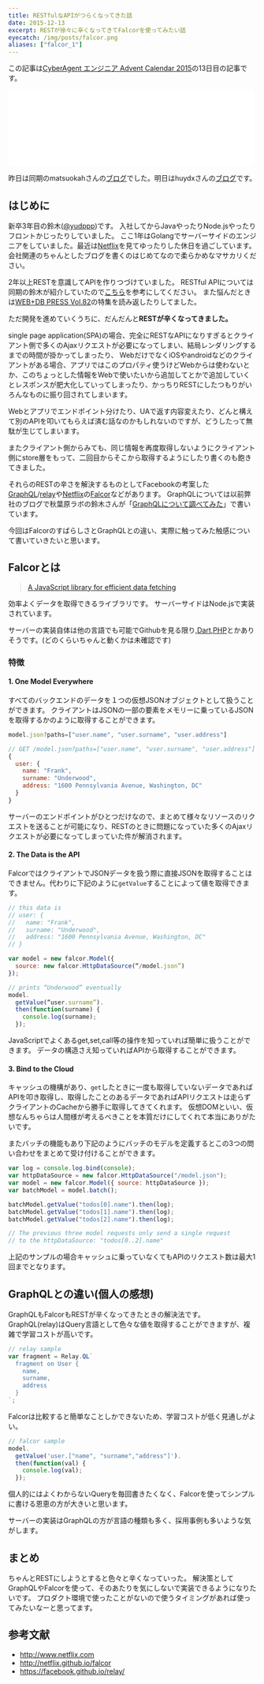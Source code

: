 ```yaml
---
title: RESTfulなAPIがつらくなってきた話
date: 2015-12-13
excerpt: RESTが徐々に辛くなってきてFalcorを使ってみたい話
eyecatch: /img/posts/falcor.png
aliases: ["falcor_1"]
---
```


この記事は[CyberAgent エンジニア Advent Calendar 2015](http://www.adventar.org/calendars/863)の13日目の記事です。
<iframe src="//hatenablog-parts.com/embed?url=http%3A%2F%2Fwww.adventar.org%2Fcalendars%2F863" title="CyberAgent エンジニア Advent Calendar 2015 - Adventar" class="embed-card embed-webcard" scrolling="no" frameborder="0" style="display: block; width: 100%; height: 155px; max-width: 500px; margin: 10px 0px;"></iframe>

昨日は同期のmatsuokahさんの[ブログ](http://blog.matsuokah.jp/entry/2015/12/12/134717)でした。明日はhuydxさんの[ブログ](http://adtech.cyberagent.io/scalablog/2015/12/13/scala-gc-offheap/)です。



## はじめに
新卒3年目の鈴木([@yudppp](https://twitter.com/yudppp))です。
入社してからJavaやったりNode.jsやったりフロントかじったりしていました。
ここ1年はGolangでサーバーサイドのエンジニアをしていました。最近は[Netflix](http://www.netflix.com)を見てゆったりした休日を過ごしています。
会社関連のちゃんとしたブログを書くのはじめてなので柔らかめなマサカリください。

2年以上RESTを意識してAPIを作りつづけていました。
RESTful APIについては同期の鈴木が紹介していたので[こちら](http://www.atmarkit.co.jp/ait/articles/1511/19/news022.html)を参考にしてください。
また悩んだときは[WEB+DB PRESS Vol.82](http://gihyo.jp/magazine/wdpress/archive/2014/vol82)の特集を読み返したりしてました。


ただ開発を進めていくうちに、だんだんと**RESTが辛くなってきました。**

single page application(SPA)の場合、完全にRESTなAPIになりすぎるとクライアント側で多くのAjaxリクエストが必要になってしまい、結局レンダリングするまでの時間が掛かってしまったり、
WebだけでなくiOSやandroidなどのクライアントがある場合、アプリではこのプロパティ使うけどWebからは使わないとか、このちょっとした情報をWebで使いたいから追加してとかで追加していくとレスポンスが肥大化していってしまったり、かっちりRESTにしたつもりがいろんなものに振り回されてしまいます。

Webとアプリでエンドポイント分けたり、UAで返す内容変えたり、どんと構えて別のAPIを叩いてもらえば済む話なのかもしれないのですが、どうしたって無駄が生じてしまいます。

またクライアント側からみても、同じ情報を再度取得しないようにクライアント側にstore層をもって、二回目からそこから取得するようにしたり書くのも飽きてきました。

それらのRESTの辛さを解決するものとしてFacebookの考案した[GraphQL](http://facebook.github.io/graphql/)/[relay](https://facebook.github.io/relay/)や[Netflix](http://www.netflix.com/)の[Falcor](http://netflix.github.io/falcor/)などがあります。
GraphQLについては以前弊社のブログで秋葉原ラボの鈴木さんが「[GraphQLについて調べてみた](http://ameblo.jp/principia-ca/entry-12060337336.html)」で書いています。

今回はFalcorのすばらしさとGraphQLとの違い、実際に触ってみた触感について書いていきたいと思います。

## Falcorとは

> [A JavaScript library for efficient data fetching](http://netflix.github.io/falcor/)

効率よくデータを取得できるライブラリです。
サーバーサイドはNode.jsで実装されています。

サーバーの実装自体は他の言語でも可能でGithubを見る限り,[Dart](https://github.com/Pajn/falcor_dart),[PHP](https://github.com/brenelz/falcor-php-server)とかありそうです。(どのくらいちゃんと動くかは未確認です)


### 特徴

#### 1. One Model Everywhere

すべてのバックエンドのデータを１つの仮想JSONオブジェクトとして扱うことができます。
クライアントはJSONの一部の要素をメモリーに乗っているJSONを取得するかのように取得することができます。

```js
model.json?paths=["user.name", "user.surname", "user.address"]

// GET /model.json?paths=["user.name", "user.surname", "user.address"]
{
  user: {
    name: "Frank",
    surname: "Underwood",
    address: "1600 Pennsylvania Avenue, Washington, DC"
  }
}
```

サーバーのエンドポイントがひとつだけなので、まとめて様々なリソースのリクエストを送ることが可能になり、RESTのときに問題になっていた多くのAjaxリクエストが必要になってしまっていた件が解消されます。

#### 2. The Data is the API

FalcorではクライアントでJSONデータを扱う際に直接JSONを取得することはできません。代わりに下記のように`getValue`することによって値を取得できます。
```js
// this data is
// user: {
//   name: "Frank",
//   surname: "Underwood",
//   address: "1600 Pennsylvania Avenue, Washington, DC"
// }

var model = new falcor.Model({
  source: new falcor.HttpDataSource(“/model.json”)
});

// prints “Underwood” eventually
model.
  getValue(“user.surname”).
  then(function(surname) {
    console.log(surname);
  });
```

JavaScriptでよくあるget,set,call等の操作を知っていれば簡単に扱うことができます。
データの構造さえ知っていればAPIから取得することができます。

#### 3. Bind to the Cloud

キャッシュの機構があり、`get`したときに一度も取得していないデータであればAPIを叩き取得し、取得したことのあるデータであればAPIリクエストは走らずクライアントのCacheから勝手に取得してきてくれます。
仮想DOMといい、仮想なんちゃらは人間様が考えるべきことを本質だけにしてくれて本当にありがたいです。

またバッチの機能もあり下記のようにバッチのモデルを定義するとこの3つの問い合わせをまとめて受け付けることができます。

```js
var log = console.log.bind(console);
var httpDataSource = new falcor.HttpDataSource("/model.json");
var model = new falcor.Model({ source: httpDataSource });
var batchModel = model.batch();

batchModel.getValue("todos[0].name").then(log);
batchModel.getValue("todos[1].name").then(log);
batchModel.getValue("todos[2].name").then(log);

// The previous three model requests only send a single request
// to the httpDataSource: "todos[0..2].name"
```

上記のサンプルの場合キャッシュに乗っていなくてもAPIのリクエスト数は最大1回までとなります。

<!-- いわゆるMVCではサーバーからデータを取得する責務をコントローラーがもつことが多いです。
Falcorでアプリケーションを作成するパターンのひとつとして、ViewとModelの通信が非同期になる**Async MVC**があります。
この場合サーバーからのデータの取得はコントローラーではなくモデルが勝手に行ってくれる。そのためコントローラーが素結合になります。
またViewに必要な情報をデータ取り出し必要な情報だけを描画するため、データの取得に無駄がなく完全に必要なもののみリクエストされることになります。 -->


## GraphQLとの違い(個人の感想)

GraphQLもFalcorもRESTが辛くなってきたときの解決法です。
GraphQL(relay)はQuery言語として色々な値を取得することができますが、複雑で学習コストが高いです。
```js
// relay sample
var fragment = Relay.QL`
  fragment on User {
    name,
    surname,
    address
  }
`;
```

Falcorは比較すると簡単なことしかできないため、学習コストが低く見通しがよい。

```js
// falcor sample
model.
  getValue('user.["name", "surname","address"]').
  then(function(val) {
    console.log(val);
  });
```


個人的にはよくわからないQueryを毎回書きたくなく、Falcorを使ってシンプルに書ける恩恵の方が大きいと思います。

サーバーの実装はGraphQLの方が言語の種類も多く、採用事例も多いような気がします。


## まとめ
ちゃんとRESTにしようとすると色々と辛くなっていった。
解決策としてGraphQLやFalcorを使って、そのあたりを気にしないで実装できるようになりたいです。
プロダクト環境で使ったことがないので使うタイミングがあれば使ってみたいなーと思ってます。

## 参考文献

- http://www.netflix.com
- http://netflix.github.io/falcor
- https://facebook.github.io/relay/

